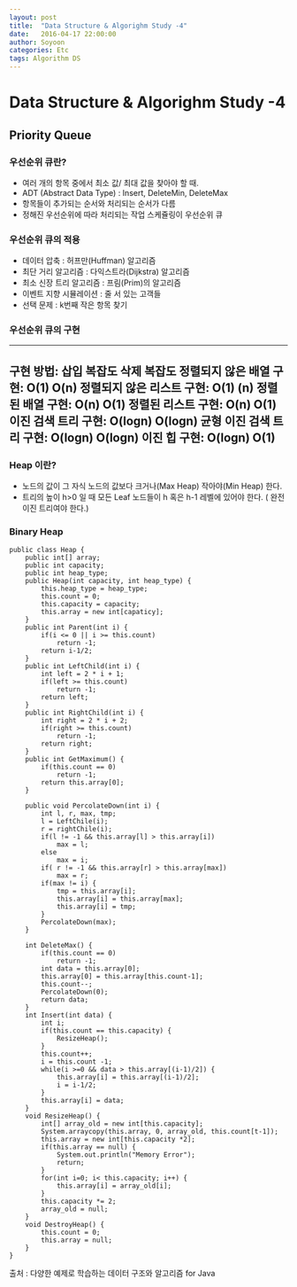 ```yaml
---
layout: post
title:  "Data Structure & Algorighm Study -4"
date:   2016-04-17 22:00:00
author: Soyoon
categories: Etc
tags: Algorithm DS
---
```


# Data Structure & Algorighm Study -4

## Priority Queue

### 우선순위 큐란?

- 여러 개의 항목 중에서 최소 값/ 최대 값을 찾아야 할 때.
- ADT (Abstract Data Type) : Insert, DeleteMin, DeleteMax
- 항목들이 추가되는 순서와 처리되는 순서가 다름
- 정해진 우선순위에 따라 처리되는 작업 스케쥴링이 우선순위 큐

### 우선순위 큐의 적용

- 데이터 압축 : 허프만(Huffman) 알고리즘
- 최단 거리 알고리즘 : 다익스트라(Dijkstra) 알고리즘
- 최소 신장 트리 알고리즘 : 프림(Prim)의 알고리즘
- 이벤트 지향 시뮬레이션 : 줄 서 있는 고객들
- 선택 문제 : k번째 작은 항목 찾기

### 우선순위 큐의 구현

---
구현 방법:	삽입 복잡도	삭제 복잡도
정렬되지 않은 배열 구현:	O(1)	O(n)
정렬되지 않은 리스트 구현:	O(1)	(n)
정렬된 배열 구현:	O(n)	O(1)
정렬된 리스트 구현:	O(n)	O(1)
이진 검색 트리 구현:	O(logn)	O(logn)
균형 이진 검색 트리 구현:	O(logn)	O(logn)
이진 힙 구현:	O(logn)	O(1)
---

### Heap 이란?

- 노드의 값이 그 자식 노드의 값보다 크거나(Max Heap) 작아야(Min Heap) 한다.
- 트리의 높이 h>0 일 때 모든 Leaf 노드들이 h 혹은 h-1 레벨에 있어야 한다. ( 완전 이진 트리여야 한다.)

### Binary Heap

	public class Heap {
    	public int[] array;
        public int capacity;
        public int heap_type;
        public Heap(int capacity, int heap_type) {
        	this.heap_type = heap_type;
            this.count = 0;
            this.capacity = capacity;
            this.array = new int[capaticy];
        }
        public int Parent(int i) {
        	if(i <= 0 || i >= this.count)
            	return -1;
            return i-1/2;
        }
        public int LeftChild(int i) {
        	int left = 2 * i + 1;
            if(left >= this.count)
            	return -1;
            return left;
        }
        public int RightChild(int i) {
        	int right = 2 * i + 2;
            if(right >= this.count)
            	return -1;
            return right;
        }
        public int GetMaximum() {
        	if(this.count == 0)
            	return -1;
            return this.array[0];
        }

        public void PercolateDown(int i) {
        	int l, r, max, tmp;
            l = LeftChile(i);
            r = rightChile(i);
            if(l != -1 && this.array[l] > this.array[i])
            	max = l;
            else
            	max = i;
            if( r != -1 && this.array[r] > this.array[max])
            	max = r;
			if(max != i) {
            	tmp = this.array[i];
                this.array[i] = this.array[max];
                this.array[i] = tmp;
            }
            PercolateDown(max);
        }

        int DeleteMax() {
        	if(this.count == 0)
            	return -1;
            int data = this.array[0];
            this.array[0] = this.array[this.count-1];
            this.count--;
            PercolateDown(0);
            return data;
        }
        int Insert(int data) {
        	int i;
            if(this.count == this.capacity) {
            	ResizeHeap();
            }
            this.count++;
            i = this.count -1;
            while(i >=0 && data > this.array[(i-1)/2]) {
            	this.array[i] = this.array[(i-1)/2];
                i = i-1/2;
            }
            this.array[i] = data;
        }
        void ResizeHeap() {
        	int[] array_old = new int[this.capacity];
            System.arraycopy(this.array, 0, array_old, this.count[t-1]);
            this.array = new int[this.capacity *2];
            if(this.array == null) {
            	System.out.println("Memory Error");
                return;
            }
            for(int i=0; i< this.capacity; i++) {
            	this.array[i] = array_old[i];
            }
            this.capacity *= 2;
            array_old = null;
        }
        void DestroyHeap() {
        	this.count = 0;
            this.array = null;
        }
    }

출처 : 다양한 예제로 학습하는 데이터 구조와 알고리즘 for Java
